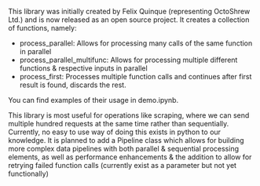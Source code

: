 This library was initially created by Felix Quinque (representing OctoShrew Ltd.) and is now released as an open source project. It creates a collection of functions, namely:
- process_parallel: Allows for processing many calls of the same function in parallel
- process_parallel_multifunc: Allows for processing multiple different functions & respective inputs in parallel
- process_first: Processes multiple function calls and continues after first result is found, discards the rest.

You can find examples of their usage in demo.ipynb.


This library is most useful for operations like scraping, where we can send multiple hundred requests at the same time rather than sequentially. Currently, no easy to use way of doing this exists in python to our knowledge. It is planned to add a Pipeline class which allows for building more complex data pipelines with both parallel & sequential processing elements, as well as performance enhancements & the addition to allow for retrying failed function calls (currently exist as a parameter but not yet functionally)